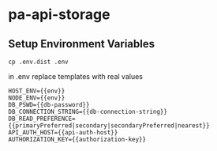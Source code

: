 # pa-api-storage

## Setup Environment Variables

```
cp .env.dist .env
```

in .env replace templates with real values

```
HOST_ENV={{env}}
NODE_ENV={{env}}
DB_PSWD={{db-password}}
DB_CONNECTION_STRING={{db-connection-string}}
DB_READ_PREFERENCE={{primaryPreferred|secondary|secondaryPreferred|nearest}}
API_AUTH_HOST={{api-auth-host}}
AUTHORIZATION_KEY={{authorization-key}}
```

